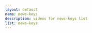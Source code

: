 ```yaml
--- 
layout: default
name: news-keys
description: videos for news-keys list
list: news-keys
---
```


<div class="player">
<div id="player"><!-- "https://www.youtube.com/watch?v={{site.data.lists[page.list][0]}}" --></div>
</div>

